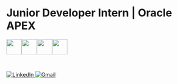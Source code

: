 <h1>Junior Developer Intern | Oracle APEX</h1>

<div style="display: flex; align-items: center; justify-content: flex-start; margin-left: 0;">
    <img src="https://cdn.jsdelivr.net/gh/devicons/devicon@latest/icons/oracle/oracle-original.svg" width="40" height="40" />
    <img src="https://cdn.jsdelivr.net/gh/devicons/devicon@latest/icons/html5/html5-original.svg" width="40" height="40" />
    <img src="https://cdn.jsdelivr.net/gh/devicons/devicon@latest/icons/css3/css3-original.svg" width="40" height="40" />
    <img src="https://cdn.jsdelivr.net/gh/devicons/devicon@latest/icons/sqldeveloper/sqldeveloper-original.svg" width="40" height="40" />
</div>

<br> <!-- Quebra de linha para espaçamento -->

<div style="text-align: left; margin-left: 0;">
    <a href="https://www.linkedin.com/in/marcelo-akira" target="_blank">
        <img src="https://img.shields.io/badge/LinkedIn-0077B5?style=for-the-badge&logo=linkedin&logoColor=white" alt="LinkedIn" />
    </a>
    <a href="mailto:marcelo.akira@trevis.com.br">
        <img src="https://img.shields.io/badge/Gmail-D14836?style=for-the-badge&logo=gmail&logoColor=white" alt="Gmail" />
    </a>
</div>
